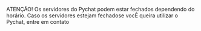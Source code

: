 ATENÇÃO!
Os servidores do Pychat podem estar fechados dependendo do horário.
Caso os servidores estejam fechadose vocÊ queira utilizar o Pychat, entre em contato

